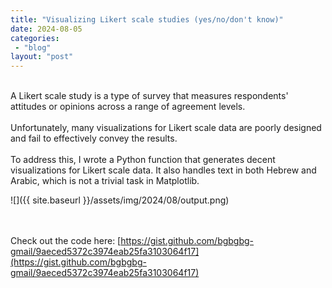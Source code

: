```yaml
---
title: "Visualizing Likert scale studies (yes/no/don't know)"
date: 2024-08-05
categories: 
 - "blog"
layout: "post"
---
```


<br>A Likert scale study is a type of survey that measures respondents' attitudes or opinions across a range of agreement levels.<br><br>Unfortunately, many visualizations for Likert scale data are poorly designed and fail to effectively convey the results.<br><br>To address this, I wrote a Python function that generates decent visualizations for Likert scale data. It also handles text in both Hebrew and Arabic, which is not a trivial task in Matplotlib.

![]({{ site.baseurl }}/assets/img/2024/08/output.png)

<br><br>Check out the code here: [https://gist.github.com/bgbgbg-gmail/9aeced5372c3974eab25fa3103064f17](https://gist.github.com/bgbgbg-gmail/9aeced5372c3974eab25fa3103064f17)
